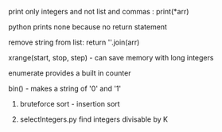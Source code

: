 print only integers and not list and commas :  print(*arr)

python prints none because no return statement

remove string from list: return ''.join(arr)

xrange(start, stop, step)
    - can save memory with long integers

enumerate provides a built in counter

bin()  - makes a string of '0' and '1'

1. bruteforce sort - insertion sort

2. selectIntegers.py
        find integers divisable by K


